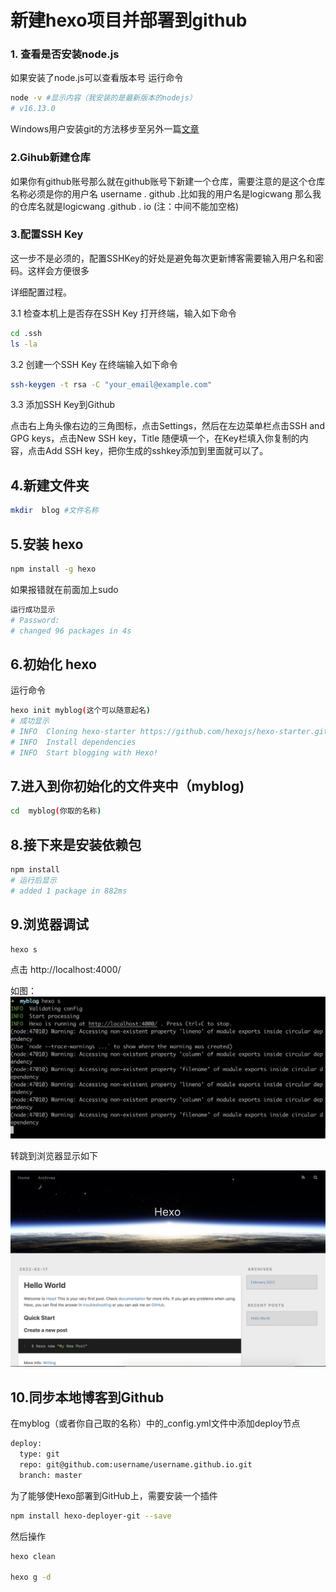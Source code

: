 # 新建hexo项目并部署到github
### 1. 查看是否安装node.js

如果安装了node.js可以查看版本号
运行命令

```bash
node -v #显示内容（我安装的是最新版本的nodejs）
# v16.13.0
```

Windows用户安装git的方法移步至另外一篇[文章](https://wangyufei.fun/2022/04/01/Windows%E5%AE%89%E8%A3%85git%E6%96%B9%E6%B3%95/)
### 2.Gihub新建仓库
如果你有github账号那么就在github账号下新建一个仓库，需要注意的是这个仓库名称必须是你的用户名 username . github .比如我的用户名是logicwang 那么我的仓库名就是logicwang .github . io (注：中间不能加空格)

### 3.配置SSH Key
这一步不是必须的，配置SSHKey的好处是避免每次更新博客需要输入用户名和密码。这样会方便很多

详细配置过程。

3.1 检查本机上是否存在SSH Key
打开终端，输入如下命令
```bash
cd .ssh
ls -la
```
3.2  创建一个SSH Key
在终端输入如下命令
```bash
ssh-keygen -t rsa -C "your_email@example.com"
```

3.3 添加SSH Key到Github

点击右上角头像右边的三角图标，点击Settings，然后在左边菜单栏点击SSH and GPG keys，点击New SSH key，Title 随便填一个，在Key栏填入你复制的内容，点击Add SSH key，把你生成的sshkey添加到里面就可以了。

## 4.新建文件夹

```bash
mkdir  blog #文件名称
```
## 5.安装 hexo
```bash
npm install -g hexo
```
如果报错就在前面加上sudo
```bash
运行成功显示
# Password:
# changed 96 packages in 4s
```

## 6.初始化 hexo
运行命令
```bash
hexo init myblog(这个可以随意起名) 
# 成功显示
# INFO  Cloning hexo-starter https://github.com/hexojs/hexo-starter.git
# INFO  Install dependencies
# INFO  Start blogging with Hexo!
```

## 7.进入到你初始化的文件夹中（myblog)
```bash
cd  myblog(你取的名称)
```

## 8.接下来是安装依赖包
```bash
npm install
# 运行后显示
# added 1 package in 882ms
```

## 9.浏览器调试
```bash
hexo s
```

点击 http://localhost:4000/

如图：
![](/source/_posts/images/blog1.jpg)

转跳到浏览器显示如下

![](/source/_posts/images/blog2.jpg)

## 10.同步本地博客到Github
在myblog（或者你自己取的名称）中的_config.yml文件中添加deploy节点
```bash
deploy:
  type: git
  repo: git@github.com:username/username.github.io.git
  branch: master
```

为了能够使Hexo部署到GitHub上，需要安装一个插件
```bash 
npm install hexo-deployer-git --save
```

然后操作
```bash
hexo clean

hexo g -d
```